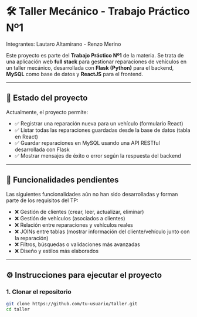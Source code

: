 # 🛠️ Taller Mecánico - Trabajo Práctico Nº1

Integrantes: Lautaro Altamirano - Renzo Merino

Este proyecto es parte del **Trabajo Práctico Nº1** de la materia. Se trata de una aplicación web **full stack** para gestionar reparaciones de vehículos en un taller mecánico, desarrollada con **Flask (Python)** para el backend, **MySQL** como base de datos y **ReactJS** para el frontend.

---

## 📌 Estado del proyecto

Actualmente, el proyecto permite:

- ✅ Registrar una reparación nueva para un vehículo (formulario React)
- ✅ Listar todas las reparaciones guardadas desde la base de datos (tabla en React)
- ✅ Guardar reparaciones en MySQL usando una API RESTful desarrollada con Flask
- ✅ Mostrar mensajes de éxito o error según la respuesta del backend

---

## 🧩 Funcionalidades pendientes

Las siguientes funcionalidades aún no han sido desarrolladas y forman parte de los requisitos del TP:

- ❌ Gestión de clientes (crear, leer, actualizar, eliminar)
- ❌ Gestión de vehículos (asociados a clientes)
- ❌ Relación entre reparaciones y vehículos reales
- ❌ JOINs entre tablas (mostrar información del cliente/vehículo junto con la reparación)
- ❌ Filtros, búsquedas o validaciones más avanzadas
- ❌ Diseño y estilos más elaborados

---

## ⚙️ Instrucciones para ejecutar el proyecto

### 1. Clonar el repositorio

```bash
git clone https://github.com/tu-usuario/taller.git
cd taller
